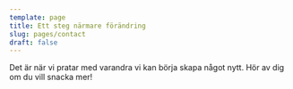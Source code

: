 ```yaml
---
template: page
title: Ett steg närmare förändring
slug: pages/contact
draft: false
---
```

Det är när vi pratar med varandra vi kan börja skapa något nytt. Hör av dig om du vill snacka mer!

